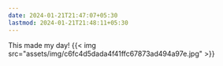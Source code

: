 ```yaml
---
date: 2024-01-21T21:47:07+05:30
lastmod: 2024-01-21T21:48:11+05:30
---
```


This made my day! 
{{< img src="assets/img/c6fc4d5dada4f41ffc67873ad494a97e.jpg" >}}

